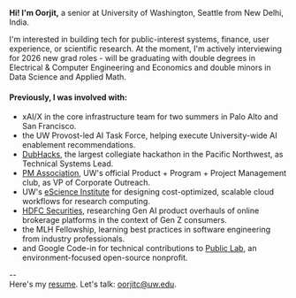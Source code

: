 **Hi! I'm Oorjit,** a senior at University of Washington, Seattle from New Delhi, India.

I'm interested in building tech for public-interest systems, finance, user experience, or scientific research. At the moment, I'm actively interviewing for 2026 new grad roles - will be graduating with double degrees in Electrical & Computer Engineering and Economics and double minors in Data Science and Applied Math.

#### Previously, I was involved with:
- xAI/X in the core infrastructure team for two summers in Palo Alto and San Francisco.
- the UW Provost-led AI Task Force, helping execute University-wide AI enablement recommendations.
- [DubHacks](https://dubhacks.co), the largest collegiate hackathon in the Pacific Northwest, as Technical Systems Lead.
- [PM Association](https://www.instagram.com/uwpma), UW's official Product + Program + Project Management club, as VP of Corporate Outreach.
- UW's [eScience Institute](https://escience.washington.edu) for designing cost-optimized, scalable cloud workflows for research computing.
- [HDFC Securities](https://www.hdfcsec.com), researching Gen AI product overhauls of online brokerage platforms in the context of Gen Z consumers.
- the MLH Fellowship, learning best practices in software engineering from industry professionals.
- and Google Code-in for technical contributions to [Public Lab](https://publiclab.org), an environment-focused open-source nonprofit.

--<br/>
Here's my [resume](https://oorjit.me/resume). Let's talk: oorjitc@uw.edu.

